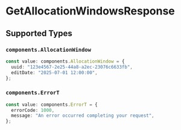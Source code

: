 # GetAllocationWindowsResponse


## Supported Types

### `components.AllocationWindow`

```typescript
const value: components.AllocationWindow = {
  uuid: "123e4567-2e25-44a8-a2ec-23076c6633fb",
  editDate: "2025-07-01 12:00:00",
};
```

### `components.ErrorT`

```typescript
const value: components.ErrorT = {
  errorCode: 1000,
  message: "An error occurred completing your request",
};
```

